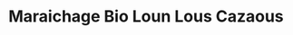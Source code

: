 ---
title: "Maraichage Bio Loun Lous Cazaous"
url: /leon/maraichage-bio-loun-lous-cazaous/
shop: Gemüse & Obst
---